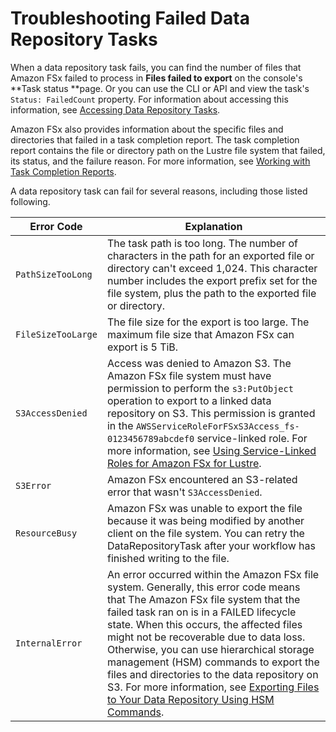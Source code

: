 # Troubleshooting Failed Data Repository Tasks<a name="failed-tasks"></a>

When a data repository task fails, you can find the number of files that Amazon FSx failed to process in **Files failed to export** on the console's **Task status **page\. Or you can use the CLI or API and view the task's `Status: FailedCount` property\. For information about accessing this information, see [Accessing Data Repository Tasks](managing-data-repo-task.md#view-data-repo-tasks)\. 

Amazon FSx also provides information about the specific files and directories that failed in a task completion report\. The task completion report contains the file or directory path on the Lustre file system that failed, its status, and the failure reason\. For more information, see [Working with Task Completion Reports](task-completion-report.md)\.

A data repository task can fail for several reasons, including those listed following\.


| Error Code | Explanation | 
| --- | --- | 
|  `PathSizeTooLong`  |  The task path is too long\. The number of characters in the path for an exported file or directory can't exceed 1,024\. This character number includes the export prefix set for the file system, plus the path to the exported file or directory\.  | 
|  `FileSizeTooLarge`  |  The file size for the export is too large\. The maximum file size that Amazon FSx can export is 5 TiB\.  | 
|  `S3AccessDenied`  |  Access was denied to Amazon S3\. The Amazon FSx file system must have permission to perform the `s3:PutObject` operation to export to a linked data repository on S3\. This permission is granted in the `AWSServiceRoleForFSxS3Access_fs-0123456789abcdef0` service\-linked role\. For more information, see [Using Service\-Linked Roles for Amazon FSx for Lustre](using-service-linked-roles.md)\.  | 
|  `S3Error`  |  Amazon FSx encountered an S3\-related error that wasn't `S3AccessDenied`\.  | 
|  `ResourceBusy`  | Amazon FSx was unable to export the file because it was being modified by another client on the file system\. You can retry the DataRepositoryTask after your workflow has finished writing to the file\. | 
|  `InternalError`  |  An error occurred within the Amazon FSx file system\. Generally, this error code means that The Amazon FSx file system that the failed task ran on is in a FAILED lifecycle state\. When this occurs, the affected files might not be recoverable due to data loss\. Otherwise, you can use hierarchical storage management \(HSM\) commands to export the files and directories to the data repository on S3\. For more information, see [Exporting Files to Your Data Repository Using HSM Commands](exporting-files-hsm.md)\.  | 